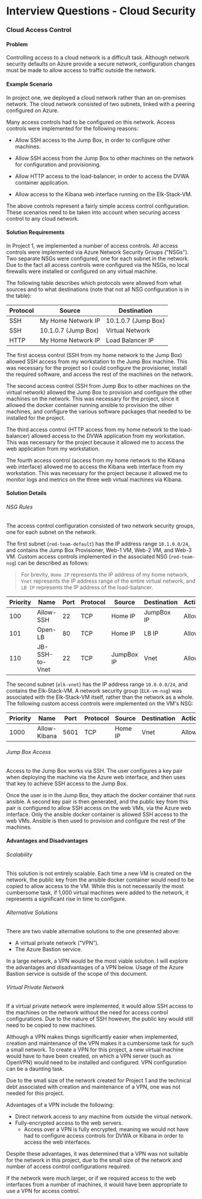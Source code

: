 # Interview Questions - Cloud Security

### Cloud Access Control

#### Problem

Controlling access to a cloud network is a difficult task. Although network
security defaults on Azure provide a secure network, configuration changes must
be made to allow access to traffic outside the network.

#### Example Scenario

In project one, we deployed a cloud network rather than an on-premises network.
The cloud network consisted of two subnets, linked with a peering configured on
Azure.

Many access controls had to be configured on this network. Access controls were
implemented for the following reasons:

* Allow SSH access to the Jump Box, in order to configure other machines.

* Allow SSH access from the Jump Box to other machines on the network for
  configuration and provisioning.

* Allow HTTP access to the load-balancer, in order to access the DVWA
  container application.

* Allow access to the Kibana web interface running on the Elk-Stack-VM.

The above controls represent a fairly simple access control configuration. These
scenarios need to be taken into account when securing access control to any
cloud network.

#### Solution Requirements

In Project 1, we implemented a number of access controls. All access controls
were implemented via Azure Network Security Groups ("NSGs"). Two separate NSGs
were configured, one for each subnet in the network. Due to the fact all access
controls were configured via the NSGs, no local firewalls were installed or
configured on any virtual machine.

The following table describes which protocols were allowed from what sources and
to what destinations (note that not all NSG configuration is in the table):

| Protocol | Source              | Destination         |
| -------- | ------------------- | ------------------- |
| SSH      | My Home Network IP  | 10.1.0.7 (Jump Box) |
| SSH      | 10.1.0.7 (Jump Box) | Virtual Network     |
| HTTP     | My Home Network IP  | Load Balancer IP    |

The first access control (SSH from my home network to the Jump Box) allowed SSH
access from my workstation to the Jump Box machine. This was necessary for the
project so I could configure the provisioner, install the required software, and
access the rest of the machines on the network.

The second access control (SSH from Jump Box to other machines on the virtual
network) allowed the Jump Box to provision and configure the other machines on
the network. This was necessary for the project, since it allowed the docker
container running ansible to provision the other machines, and configure the
various software packages that needed to be installed for the project.

The third access control (HTTP access from my home network to the load-balancer)
allowed access to the DVWA application from my workstation. This was necessary
for the project because it allowed me to access the web application from my
workstation.

The fourth access control (access from my home network to the Kibana web
interface) allowed me to access the Kibana web interface from my workstation.
This was necessary for the project because it allowed me to monitor logs and
metrics on the three web virtual machines via Kibana.

#### Solution Details

###### NSG Rules

The access control configuration consisted of two network security groups,
one for each subnet on the network.

The first subnet (`red-team-default`) has the IP address range `10.1.0.0/24`,
and contains the Jump Box Provisioner, Web-1 VM, Web-2 VM, and Web-3 VM. Custom
access controls implemented in the associated NSG (`red-team-nsg`) can be
described as follows:

> For brevity, `Home IP` represents the IP address of my home network, `Vnet`
> represents the IP address range of the entire virtual network, and `LB IP`
> represents the IP address of the load-balancer.

| Priority | Name          | Port | Protocol | Source     | Destination | Action |
| -------- | ------------- | ---- | -------- | ---------- | ----------- | ------ |
| 100      | Allow-SSH     | 22   | TCP      | Home IP    | JumpBox IP  | Allow  |
| 101      | Open-LB       | 80   | TCP      | Home IP    | LB IP       | Allow  |
| 110      | JB-SSH-to-Vnet| 22   | TCP      | JumpBox IP | Vnet        | Allow  |

The second subnet (`elk-vnet`) has the IP address range `10.0.0.0/24`, and
contains the Elk-Stack-VM. A network security group (`ELK-vm-nsg`) was
associated with the Elk-Stack-VM itself, rather than the network as a whole. The
following custom access controls were implemented on the VM's NSG:

| Priority | Name         | Port | Protocol | Source  | Destination | Action |
| -------- | ------------ | ---- | -------- | ------- | ----------- | ------ |
| 1000     | Allow-Kibana | 5601 | TCP      | Home IP | Vnet        | Allow  |

###### Jump Box Access

Access to the Jump Box works via SSH. The user configures a key pair when
deploying the machine via the Azure web interface, and then uses that key to
achieve SSH access to the Jump Box.

Once the user is in the Jump Box, they attach the docker container that runs
ansible. A second key pair is then generated, and the public key from this pair
is configured to allow SSH access on the web VMs, via the Azure web interface.
Only the ansible docker container is allowed SSH access to the web VMs. Ansible
is then used to provision and configure the rest of the machines.

#### Advantages and Disadvantages

###### Scalability

This solution is not entirely scalable. Each time a new VM is created on the
network, the public key from the ansible docker container would need to be
copied to allow access to the VM. While this is not necessarily the most
cumbersome task, if 1,000 virtual machines were added to the network, it
represents a significant rise in time to configure.

###### Alternative Solutions

There are two viable alternative solutions to the one presented above:
* A virtual private network ("VPN").
* The Azure Bastion service.

In a large network, a VPN would be the most viable solution. I will explore the
advantages and disadvantages of a VPN below. Usage of the Azure Bastion service
is outside of the scope of this document.

###### Virtual Private Network

If a virtual private network were implemented, it would allow SSH access to the
machines on the network without the need for access control configurations. Due
to the nature of SSH however, the public key would still need to be copied to
new machines.

Although a VPN makes things significantly easier when implemented, creation and
maintenance of the VPN makes it a cumbersome task for such a small network. To
create a VPN for this project, a new virtual machine would have to have been
created, on which a VPN server (such as OpenVPN) would need to be installed and
configured. VPN configuration can be a daunting task.

Due to the small size of the network created for Project 1 and the technical
debt associated with creation and maintenance of a VPN, one was not needed for
this project.

Advantages of a VPN include the following:

* Direct network access to any machine from outside the virtual network.
* Fully-encrypted access to the web servers.
  * Access over a VPN is fully encrypted, meaning we would not have had to
    configure access controls for DVWA or Kibana in order to access the web
    interfaces.

Despite these advantages, it was determined that a VPN was not suitable for the
network in this project, due to the small size of the network and number of
access control configurations required.

If the network were much larger, or if we required access to the web interfaces
from a number of machines, it would have been appropriate to use a VPN for
access control.
